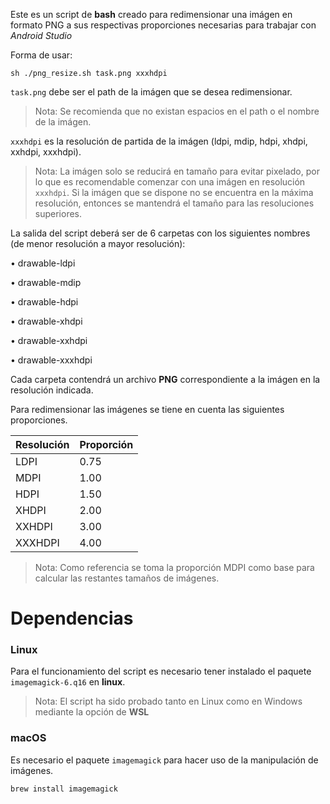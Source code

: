 Este es un script de **bash** creado para redimensionar una imágen en formato PNG a sus respectivas proporciones necesarias para trabajar con *Android Studio*

Forma de usar:

    sh ./png_resize.sh task.png xxxhdpi

`task.png` debe ser el path de la imágen que se desea redimensionar.

> Nota:
> Se recomienda que no existan espacios en el path o el nombre de la imágen.

`xxxhdpi` es la resolución de partida de la imágen (ldpi, mdip, hdpi, xhdpi, xxhdpi, xxxhdpi).

> Nota:
> La imágen solo se reducirá en tamaño para evitar pixelado, por lo que es recomendable comenzar con una imágen en resolución `xxxhdpi`. Si la imágen que se dispone no se encuentra en la máxima resolución, entonces se mantendrá el tamaño para las resoluciones superiores.

La salida del script deberá ser de 6 carpetas con los siguientes nombres (de menor resolución a mayor resolución):

•	drawable-ldpi

•	drawable-mdip

•	drawable-hdpi

•	drawable-xhdpi

•	drawable-xxhdpi

•	drawable-xxxhdpi

Cada carpeta contendrá un archivo **PNG** correspondiente a la imágen en la resolución indicada.

Para redimensionar las imágenes se tiene en cuenta las siguientes proporciones.

| Resolución| Proporción|
|-----------|-----------|
| LDPI      | 0.75      |
| MDPI      | 1.00      |
| HDPI      | 1.50      |
| XHDPI     | 2.00      |
| XXHDPI    | 3.00      |
| XXXHDPI   | 4.00      |

> Nota:
> Como referencia se toma la proporción MDPI como base para calcular las restantes tamaños de imágenes.

# Dependencias

### Linux
Para el funcionamiento del script es necesario tener instalado el paquete `imagemagick-6.q16` en **linux**.

> Nota:
> El script ha sido probado tanto en Linux como en Windows mediante la opción de **WSL**

### macOS

Es necesario el paquete `imagemagick` para hacer uso de la manipulación de imágenes.

    brew install imagemagick
